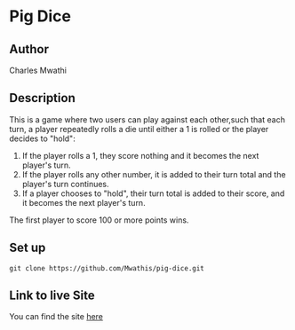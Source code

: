 # Pig Dice

## Author
Charles Mwathi

## Description
This is a game where two users can play against each other,such that each turn, a player repeatedly rolls a die until either a 1 is rolled or the player decides to "hold":
1. If the player rolls a 1, they score nothing and it becomes the next player's turn.
2. If the player rolls any other number, it is added to their turn total and the player's turn continues.
3. If a player chooses to "hold", their turn total is added to their score, and it becomes the next player's turn.

The first player to score 100 or more points wins.

## Set up
```
git clone https://github.com/Mwathis/pig-dice.git
```

## Link to live Site
You can find the site [here](https://github.com/Mwathis/pig-dice)
